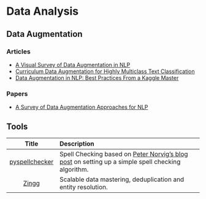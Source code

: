 # Data Analysis

## Data Augmentation 

### Articles

- [A Visual Survey of Data Augmentation in NLP](https://amitness.com/2020/05/data-augmentation-for-nlp/)
- [Curriculum Data Augmentation for Highly Multiclass Text Classification](https://www.microsoft.com/en-us/research/publication/curriculum-data-augmentation-for-highly-multiclass-text-classification/)
- [Data Augmentation in NLP: Best Practices From a Kaggle Master](https://neptune.ai/blog/data-augmentation-nlp)

### Papers

- [A Survey of Data Augmentation Approaches for NLP](https://arxiv.org/abs/2105.03075)


## Tools

| Title | Description |
| :---:         |          :--- |
|[pyspellchecker](https://pypi.org/project/pyspellchecker/)|Spell Checking based on [Peter Norvig’s blog post](https://norvig.com/spell-correct.html) on setting up a simple spell checking algorithm.|
|[Zingg](https://github.com/zinggAI/zingg)|Scalable data mastering, deduplication and entity resolution.|

